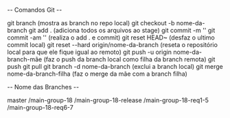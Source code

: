 -- Comandos Git --

  git branch  (mostra as branch no repo local)
  git checkout -b nome-da-branch
  git add .  (adiciona todos os arquivos ao stage)
  git commit -m ''
  git commit -am '' (realiza o add . e commit)
  git reset HEAD~ (desfaz o ultimo commit local)
  git reset --hard origin/nome-da-branch  (reseta o repositório local para que ele fique igual ao remoto)
  git push -u origin nome-da-branch-mãe (faz o push da branch local como filha da branch remota)
  git push
  git pull
  git branch -d nome-da-branch (exclui a branch local)
  git merge nome-da-branch-filha (faz o merge da mãe com a branch filha)
 
-- Nome das Branches --

master
    /main-group-18
        /main-group-18-release
            /main-group-18-req1-5
            /main-group-18-req6-7